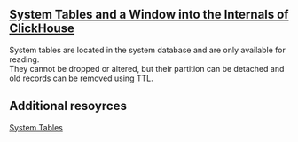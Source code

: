 ## [System Tables and a Window into the Internals of ClickHouse](https://clickhouse.com/blog/clickhouse-debugging-issues-with-system-tables)
System tables are located in the system database and are only available for reading.   
They cannot be dropped or altered, but their partition can be detached and old records can be removed using TTL.   

## Additional resoyrces
[System Tables](https://clickhouse.com/docs/en/operations/system-tables)   
